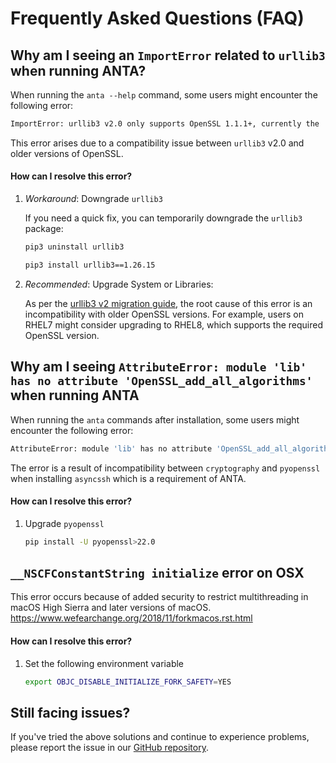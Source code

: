 <!--
  ~ Copyright (c) 2023-2024 Arista Networks, Inc.
  ~ Use of this source code is governed by the Apache License 2.0
  ~ that can be found in the LICENSE file.
  -->

# Frequently Asked Questions (FAQ)

## Why am I seeing an `ImportError` related to `urllib3` when running ANTA?

When running the `anta --help` command, some users might encounter the following error:

```bash
ImportError: urllib3 v2.0 only supports OpenSSL 1.1.1+, currently the 'ssl' module is compiled with 'OpenSSL 1.0.2k-fips  26 Jan 2017'. See: https://github.com/urllib3/urllib3/issues/2168
```

This error arises due to a compatibility issue between `urllib3` v2.0 and older versions of OpenSSL.

#### How can I resolve this error?

1. _Workaround_: Downgrade `urllib3`

    If you need a quick fix, you can temporarily downgrade the `urllib3` package:

    ```bash
    pip3 uninstall urllib3

    pip3 install urllib3==1.26.15
    ```

2. _Recommended_: Upgrade System or Libraries:

    As per the [urllib3 v2 migration guide](https://urllib3.readthedocs.io/en/latest/v2-migration-guide.html), the root cause of this error is an incompatibility with older OpenSSL versions. For example, users on RHEL7 might consider upgrading to RHEL8, which supports the required OpenSSL version.

## Why am I seeing `AttributeError: module 'lib' has no attribute 'OpenSSL_add_all_algorithms'` when running ANTA

When running the `anta` commands after installation, some users might encounter the following error:

```bash
AttributeError: module 'lib' has no attribute 'OpenSSL_add_all_algorithms'
```

The error is a result of incompatibility between `cryptography` and `pyopenssl` when installing `asyncssh` which is a requirement of ANTA.

#### How can I resolve this error?

1. Upgrade `pyopenssl`

    ```bash
    pip install -U pyopenssl>22.0
    ```

## `__NSCFConstantString initialize` error on OSX

This error occurs because of added security to restrict multithreading in macOS High Sierra and later versions of macOS. https://www.wefearchange.org/2018/11/forkmacos.rst.html

#### How can I resolve this error?

1. Set the following environment variable

    ```bash
    export OBJC_DISABLE_INITIALIZE_FORK_SAFETY=YES
    ```

## Still facing issues?

If you've tried the above solutions and continue to experience problems, please report the issue in our [GitHub repository](https://github.com/arista-netdevops-community/anta).
